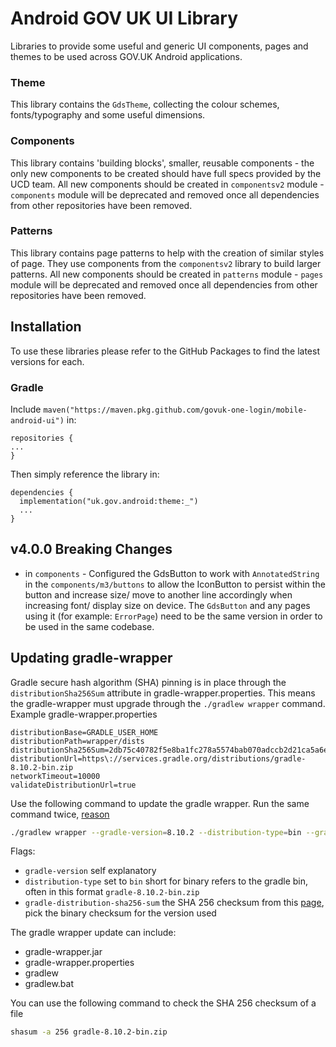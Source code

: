 # Android GOV UK UI Library

Libraries to provide some useful and generic UI components, pages and themes to be used across GOV.UK Android applications.

### Theme

This library contains the `GdsTheme`, collecting the colour schemes, fonts/typography and some useful dimensions.

### Components 

This library contains 'building blocks', smaller, reusable components - the only new components to be created should have full specs provided by the UCD team.
All new components should be created in `componentsv2` module - `components` module will be deprecated and removed once all dependencies from other repositories have been removed. 

### Patterns

This library contains page patterns to help with the creation of similar styles of page. They use components from the `componentsv2` library to build larger patterns.
All new components should be created in `patterns` module - `pages` module will be deprecated and removed once all dependencies from other repositories have been removed.

## Installation

To use these libraries please refer to the GitHub Packages to find the latest versions for each.

### Gradle

Include `maven("https://maven.pkg.github.com/govuk-one-login/mobile-android-ui")` in:
```
repositories {
...
}
```
Then simply reference the library in: 
```
dependencies {
  implementation("uk.gov.android:theme:_")
  ...
}
```

## v4.0.0 Breaking Changes
- in `components` - Configured the GdsButton to work with `AnnotatedString` in the `components/m3/buttons` to allow the IconButton to persist within the button and increase size/ move to another line accordingly when increasing font/ display size on device.
The `GdsButton` and any pages using it (for example: `ErrorPage`) need to be the same version in order to be used in the same codebase.

## Updating gradle-wrapper

Gradle secure hash algorithm (SHA) pinning is in place through the `distributionSha256Sum` attribute in gradle-wrapper.properties. This means the gradle-wrapper must upgrade through the `./gradlew wrapper` command.
Example gradle-wrapper.properties
```
distributionBase=GRADLE_USER_HOME
distributionPath=wrapper/dists
distributionSha256Sum=2db75c40782f5e8ba1fc278a5574bab070adccb2d21ca5a6e5ed840888448046
distributionUrl=https\://services.gradle.org/distributions/gradle-8.10.2-bin.zip
networkTimeout=10000
validateDistributionUrl=true
 ```

Use the following command to update the gradle wrapper. Run the same command twice, [reason](https://sp4ghetticode.medium.com/the-elephant-in-the-room-how-to-update-gradle-in-your-android-project-correctly-09154fe3d47b)

```bash
./gradlew wrapper --gradle-version=8.10.2 --distribution-type=bin --gradle-distribution-sha256-sum=31c55713e40233a8303827ceb42ca48a47267a0ad4bab9177123121e71524c26
```

Flags:
- `gradle-version` self explanatory
- `distribution-type` set to `bin` short for binary refers to the gradle bin, often in this format `gradle-8.10.2-bin.zip`
- `gradle-distribution-sha256-sum` the SHA 256 checksum from this [page](https://gradle.org/release-checksums/), pick the binary checksum for the version used

The gradle wrapper update can include:
- gradle-wrapper.jar
- gradle-wrapper.properties
- gradlew
- gradlew.bat

You can use the following command to check the SHA 256 checksum of a file

```bash
shasum -a 256 gradle-8.10.2-bin.zip
```
